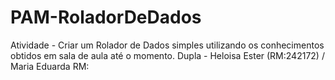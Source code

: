 # PAM-RoladorDeDados
Atividade - Criar um Rolador de Dados simples utilizando os conhecimentos obtidos em sala de aula até o momento.
Dupla - Heloisa Ester (RM:242172) / Maria Eduarda RM:
